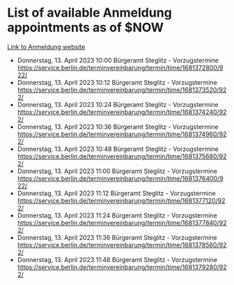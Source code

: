 # List of available Anmeldung appointments as of $NOW
[Link to Anmeldung website](https://service.berlin.de/terminvereinbarung/termin/tag.php?termin=1&anliegen[]=120686&dienstleisterlist=122210,122217,327316,122219,327312,122227,327314,122231,327346,122243,327348,122254,122252,329742,122260,329745,122262,329748,122271,327278,122273,327274,122277,327276,330436,122280,327294,122282,327290,122284,327292,122291,327270,122285,327266,122286,327264,122296,327268,150230,329760,122297,327286,122294,327284,122312,329763,122314,329775,122304,327330,122311,327334,122309,327332,317869,122281,327352,122279,329772,122283,122276,327324,122274,327326,122267,329766,122246,327318,122251,327320,122257,327322,122208,327298,122226,327300&herkunft=http%3A%2F%2Fservice.berlin.de%2Fdienstleistung%2F120686%2F)
- Donnerstag, 13. April 2023 10:00 Bürgeramt Steglitz - Vorzugstermine https://service.berlin.de/terminvereinbarung/termin/time/1681372800/922/
- Donnerstag, 13. April 2023 10:12 Bürgeramt Steglitz - Vorzugstermine https://service.berlin.de/terminvereinbarung/termin/time/1681373520/922/
- Donnerstag, 13. April 2023 10:24 Bürgeramt Steglitz - Vorzugstermine https://service.berlin.de/terminvereinbarung/termin/time/1681374240/922/
- Donnerstag, 13. April 2023 10:36 Bürgeramt Steglitz - Vorzugstermine https://service.berlin.de/terminvereinbarung/termin/time/1681374960/922/
- Donnerstag, 13. April 2023 10:48 Bürgeramt Steglitz - Vorzugstermine https://service.berlin.de/terminvereinbarung/termin/time/1681375680/922/
- Donnerstag, 13. April 2023 11:00 Bürgeramt Steglitz - Vorzugstermine https://service.berlin.de/terminvereinbarung/termin/time/1681376400/922/
- Donnerstag, 13. April 2023 11:12 Bürgeramt Steglitz - Vorzugstermine https://service.berlin.de/terminvereinbarung/termin/time/1681377120/922/
- Donnerstag, 13. April 2023 11:24 Bürgeramt Steglitz - Vorzugstermine https://service.berlin.de/terminvereinbarung/termin/time/1681377840/922/
- Donnerstag, 13. April 2023 11:36 Bürgeramt Steglitz - Vorzugstermine https://service.berlin.de/terminvereinbarung/termin/time/1681378560/922/
- Donnerstag, 13. April 2023 11:48 Bürgeramt Steglitz - Vorzugstermine https://service.berlin.de/terminvereinbarung/termin/time/1681379280/922/
